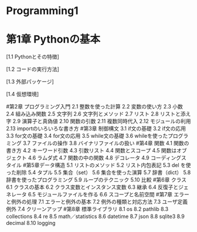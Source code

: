 # Programming1

# 第1章 Pythonの基本

[1.1 Pythonとその特徴]

[1.2 コードの実行方法]

[1.3 外部パッケージ]

[1.4 仮想環境]

#第2章 プログラミング入門
2.1 整数を使った計算
2.2 変数の使い方
2.3 小数
2.4 組み込み関数
2.5 文字列
2.6 文字列とメソッド
2.7 リスト
2.8 リストと添え字
2.9 演算子と真偽値
2.10 関数の引数
2.11 複数同時代入
2.12 モジュールの利用
2.13 importのいろいろな書き方
#第3章 制御構文
3.1 if文の基礎
3.2 if文の応用
3.3 for文の基礎
3.4 for文の応用
3.5 while文の基礎
3.6 whileを使ったプログラミング
3.7 ファイルの操作
3.8 バイナリファイルの扱い
#第4章 関数
4.1 関数の書き方
4.2 キーワード引数
4.3 引数リスト
4.4 関数とスコープ
4.5 関数はオブジェクト
4.6 ラムダ式
4.7 関数の中の関数
4.8 デコレータ
4.9 コーディングスタイル
#第5章データ構造
5.1 リストのメソッド
5.2 リスト内包表記
5.3 del を使った削除
5.4 タプル
5.5 集合（set）
5.6 集合を使った演算
5.7 辞書（dict）
5.8 辞書を使ったプログラミング
5.9 ループのテクニック
5.10 比較
#第6章 クラス
6.1 クラスの基本
6.2 クラス変数とインスタンス変数
6.3 継承
6.4 反復子とジェネレータ
6.5 モジュールファイルを作る
6.6 スコープと名前空間
#第7章 エラーと例外の処理
7.1 エラーと例外の基本
7.2 例外の種類と対応方法
7.3 ユーザ定義例外
7.4 クリーンアップ
#第8章 標準ライブラリ
8.1 os
8.2 pathlib
8.3 collections
8.4 re
8.5 math／statistics
8.6 datetime
8.7 json
8.8 sqlite3
8.9 decimal
8.10 logging
